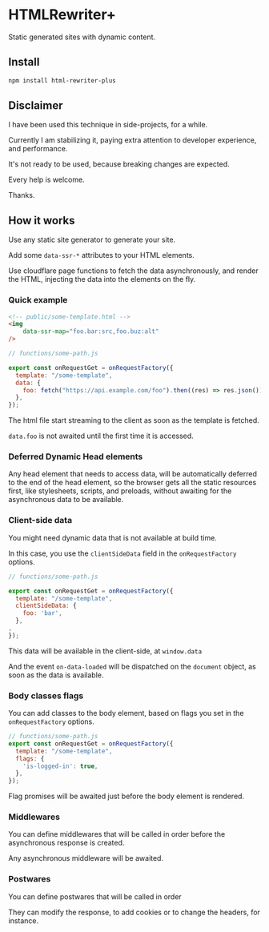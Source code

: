 # HTMLRewriter+

Static generated sites with dynamic content.

## Install

```bash
npm install html-rewriter-plus
```

## Disclaimer

I have been used this technique in side-projects, for a while.

Currently I am stabilizing it, paying extra attention to developer experience, and performance.

It's not ready to be used, because breaking changes are expected.

Every help is welcome.

Thanks.

## How it works

Use any static site generator to generate your site.

Add some `data-ssr-*` attributes to your HTML elements.

Use cloudflare page functions to fetch the data asynchronously, and render the HTML, injecting the data into the elements on the fly.

### Quick example

```html
<!-- public/some-template.html -->
<img
    data-ssr-map="foo.bar:src,foo.buz:alt"
/>
```

```javascript
// functions/some-path.js

export const onRequestGet = onRequestFactory({
  template: "/some-template",
  data: {
    foo: fetch("https://api.example.com/foo").then((res) => res.json()),
  },
});
```

The html file start streaming to the client as soon as the template is fetched.

`data.foo` is not awaited until the first time it is accessed.

### Deferred Dynamic Head elements

Any head element that needs to access data, will be automatically deferred to the end of the head element, so the browser gets all the static resources first, like stylesheets, scripts, and preloads, without awaiting for the asynchronous data to be available.

### Client-side data

You might need dynamic data that is not available at build time.

In this case, you use the `clientSideData` field in the `onRequestFactory` options.

```javascript
// functions/some-path.js

export const onRequestGet = onRequestFactory({
  template: "/some-template",
  clientSideData: {
    foo: 'bar',
  },
,
});
```

This data will be available in the client-side, at `window.data`

And the event `on-data-loaded` will be dispatched on the `document` object, as soon as the data is available.

### Body classes flags

You can add classes to the body element, based on flags you set in the `onRequestFactory` options.

```javascript
// functions/some-path.js
export const onRequestGet = onRequestFactory({
  template: "/some-template",
  flags: {
    'is-logged-in': true,
  },
});
```

Flag promises will be awaited just before the body element is rendered.

### Middlewares

You can define middlewares that will be called in order before the asynchronous response is created.

Any asynchronous middleware will be awaited.

### Postwares

You can define postwares that will be called in order

They can modify the response, to add cookies or to change the headers, for instance.
